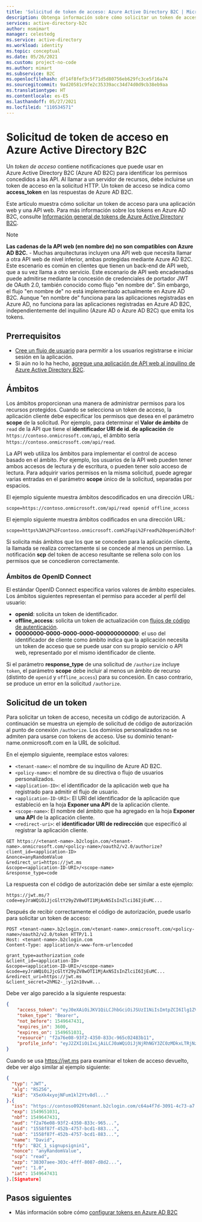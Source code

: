 ```yaml
---
title: 'Solicitud de token de acceso: Azure Active Directory B2C | Microsoft Docs'
description: Obtenga información sobre cómo solicitar un token de acceso de Azure Active Directory B2C.
services: active-directory-b2c
author: msmimart
manager: celestedg
ms.service: active-directory
ms.workload: identity
ms.topic: conceptual
ms.date: 05/26/2021
ms.custom: project-no-code
ms.author: mimart
ms.subservice: B2C
ms.openlocfilehash: df14f8fef3c5f71d5d80756eb629fc3ce5f16a74
ms.sourcegitcommit: 9ad20581c9fe2c35339acc34d74d0d9cb38eb9aa
ms.translationtype: HT
ms.contentlocale: es-ES
ms.lasthandoff: 05/27/2021
ms.locfileid: "110534571"
---
```

# <a name="request-an-access-token-in-azure-active-directory-b2c"></a>Solicitud de token de acceso en Azure Active Directory B2C

Un *token de acceso* contiene notificaciones que puede usar en Azure Active Directory B2C (Azure AD B2C) para identificar los permisos concedidos a las API. Al llamar a un servidor de recursos, debe incluirse un token de acceso en la solicitud HTTP. Un token de acceso se indica como **access_token** en las respuestas de Azure AD B2C.

Este artículo muestra cómo solicitar un token de acceso para una aplicación web y una API web. Para más información sobre los tokens en Azure AD B2C, consulte [Información general de tokens de Azure Active Directory B2C](tokens-overview.md).

> [!NOTE]
> **Las cadenas de la API web (en nombre de) no son compatibles con Azure AD B2C.** - Muchas arquitecturas incluyen una API web que necesita llamar a otra API web de nivel inferior, ambas protegidas mediante Azure AD B2C. Este escenario es común en clientes que tienen un back-end de API web, que a su vez llama a otro servicio. Este escenario de API web encadenadas puede admitirse mediante la concesión de credenciales de portador JWT de OAuth 2.0, también conocido como flujo "en nombre de". Sin embargo, el flujo "en nombre de" no está implementado actualmente en Azure AD B2C. Aunque "en nombre de" funciona para las aplicaciones registradas en Azure AD, no funciona para las aplicaciones registradas en Azure AD B2C, independientemente del inquilino (Azure AD o Azure AD B2C) que emita los tokens.

## <a name="prerequisites"></a>Prerrequisitos

- [Cree un flujo de usuario](tutorial-create-user-flows.md) para permitir a los usuarios registrarse e iniciar sesión en la aplicación.
- Si aún no lo ha hecho, [agregue una aplicación de API web al inquilino de Azure Active Directory B2C](add-web-api-application.md).

## <a name="scopes"></a>Ámbitos

Los ámbitos proporcionan una manera de administrar permisos para los recursos protegidos. Cuando se selecciona un token de acceso, la aplicación cliente debe especificar los permisos que desea en el parámetro **scope** de la solicitud. Por ejemplo, para determinar el **Valor de ámbito** de `read` de la API que tiene el **identificador URI de id. de aplicación** de `https://contoso.onmicrosoft.com/api`, el ámbito sería `https://contoso.onmicrosoft.com/api/read`.

La API web utiliza los ámbitos para implementar el control de acceso basado en el ámbito. Por ejemplo, los usuarios de la API web pueden tener ambos accesos de lectura y de escritura, o pueden tener solo acceso de lectura. Para adquirir varios permisos en la misma solicitud, puede agregar varias entradas en el parámetro **scope** único de la solicitud, separadas por espacios.

El ejemplo siguiente muestra ámbitos descodificados en una dirección URL:

```
scope=https://contoso.onmicrosoft.com/api/read openid offline_access
```

El ejemplo siguiente muestra ámbitos codificados en una dirección URL:

```
scope=https%3A%2F%2Fcontoso.onmicrosoft.com%2Fapi%2Fread%20openid%20offline_access
```

Si solicita más ámbitos que los que se conceden para la aplicación cliente, la llamada se realiza correctamente si se concede al menos un permiso. La notificación **scp** del token de acceso resultante se rellena solo con los permisos que se concedieron correctamente. 

### <a name="openid-connect-scopes"></a>Ámbitos de OpenID Connect

El estándar OpenID Connect especifica varios valores de ámbito especiales. Los ámbitos siguientes representan el permiso para acceder al perfil del usuario:

- **openid**: solicita un token de identificador.
- **offline_access**: solicita un token de actualización con [flujos de código de autenticación](authorization-code-flow.md).
- **00000000-0000-0000-0000-000000000000**: el uso del identificador de cliente como ámbito indica que la aplicación necesita un token de acceso que se puede usar con su propio servicio o API web, representado por el mismo identificador de cliente.

Si el parámetro **response_type** de una solicitud de `/authorize` incluye `token`, el parámetro **scope** debe incluir al menos un ámbito de recurso (distinto de `openid` y `offline_access`) para su concesión. En caso contrario, se produce un error en la solicitud `/authorize`.

## <a name="request-a-token"></a>Solicitud de un token

Para solicitar un token de acceso, necesita un código de autorización. A continuación se muestra un ejemplo de solicitud de código de autorización al punto de conexión `/authorize`. Los dominios personalizados no se admiten para usarse con tokens de acceso. Use su dominio tenant-name.onmicrosoft.com en la URL de solicitud.

En el ejemplo siguiente, reemplace estos valores:

- `<tenant-name>`: el nombre de su inquilino de Azure AD B2C.
- `<policy-name>`: el nombre de su directiva o flujo de usuarios personalizados.
- `<application-ID>`: el identificador de la aplicación web que ha registrado para admitir el flujo de usuario.
- `<application-ID-URI>`: El URI del identificador de la aplicación que estableció en la hoja **Exponer una API** de la aplicación cliente.
- `<scope-name>`: El nombre del ámbito que ha agregado en la hoja **Exponer una API** de la aplicación cliente.
- `<redirect-uri>`: el **identificador URI de redirección** que especificó al registrar la aplicación cliente.

```http
GET https://<tenant-name>.b2clogin.com/<tenant-name>.onmicrosoft.com/<policy-name>/oauth2/v2.0/authorize?
client_id=<application-ID>
&nonce=anyRandomValue
&redirect_uri=https://jwt.ms
&scope=<application-ID-URI>/<scope-name>
&response_type=code
```

La respuesta con el código de autorización debe ser similar a este ejemplo:

```
https://jwt.ms/?code=eyJraWQiOiJjcGltY29yZV8wOTI1MjAxNSIsInZlciI6IjEuMC...
```

Después de recibir correctamente el código de autorización, puede usarlo para solicitar un token de acceso:

```http
POST <tenant-name>.b2clogin.com/<tenant-name>.onmicrosoft.com/<policy-name>/oauth2/v2.0/token HTTP/1.1
Host: <tenant-name>.b2clogin.com
Content-Type: application/x-www-form-urlencoded

grant_type=authorization_code
&client_id=<application-ID>
&scope=<application-ID-URI>/<scope-name>
&code=eyJraWQiOiJjcGltY29yZV8wOTI1MjAxNSIsInZlciI6IjEuMC...
&redirect_uri=https://jwt.ms
&client_secret=2hMG2-_:y12n10vwH...
```

Debe ver algo parecido a la siguiente respuesta:

```json
{
    "access_token": "eyJ0eXAiOiJKV1QiLCJhbGciOiJSUzI1NiIsImtpZCI6Ilg1ZVhrN...",
    "token_type": "Bearer",
    "not_before": 1549647431,
    "expires_in": 3600,
    "expires_on": 1549651031,
    "resource": "f2a76e08-93f2-4350-833c-965c02483b11",
    "profile_info": "eyJ2ZXIiOiIxLjAiLCJ0aWQiOiJjNjRhNGY3ZC0zMDkxLTRjNzMtYTcyMi1hM2YwNjk0Z..."
}
```

Cuando se usa https://jwt.ms para examinar el token de acceso devuelto, debe ver algo similar al ejemplo siguiente:

```json
{
  "typ": "JWT",
  "alg": "RS256",
  "kid": "X5eXk4xyojNFum1kl2Ytv8dl..."
}.{
  "iss": "https://contoso0926tenant.b2clogin.com/c64a4f7d-3091-4c73-a7.../v2.0/",
  "exp": 1549651031,
  "nbf": 1549647431,
  "aud": "f2a76e08-93f2-4350-833c-965...",
  "oid": "1558f87f-452b-4757-bcd1-883...",
  "sub": "1558f87f-452b-4757-bcd1-883...",
  "name": "David",
  "tfp": "B2C_1_signupsignin1",
  "nonce": "anyRandomValue",
  "scp": "read",
  "azp": "38307aee-303c-4fff-8087-d8d2...",
  "ver": "1.0",
  "iat": 1549647431
}.[Signature]
```

## <a name="next-steps"></a>Pasos siguientes

- Más información sobre cómo [configurar tokens en Azure AD B2C](configure-tokens.md)
